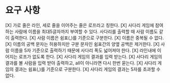 # 요구 사항
[X] 가로 줄은 라인, 세로 줄을 이어주는 줄은 로프라고 칭한다.
[X] 사다리 게임에 참여하는 사람에 이름을 최대5글자까지 부여할 수 있다. 사다리를 출력할 때 사람 이름도 같이 출력한다.
[X] 사람 이름은 쉼표(,)를 기준으로 구분한다.
[X] 이름은 중복될 수 없다.
[X] 이름의 공백 문자는 허용하지만 구분 문자인 쉼표간의 양옆 공백은 제거한다.
[X] 사람 이름을 5자 기준으로 출력하기 때문에 사다리 폭도 넓어져야 한다.
[X] 라인내에 이어지는 로프가 없도록 한다.
[X] 사다리 게임의 결과를 입력 받는다.
[X] 사다리 게임의 결과를 볼 사람을 입력 받아 출력하고, all이 아니라면 다시 한번 묻는다.
[X] 사다리 게임의 결과는 쉼표(,)를 기준으로 구분한다.
[X] 사다리 게임의 결과는 5자를 초과할 수 없다.